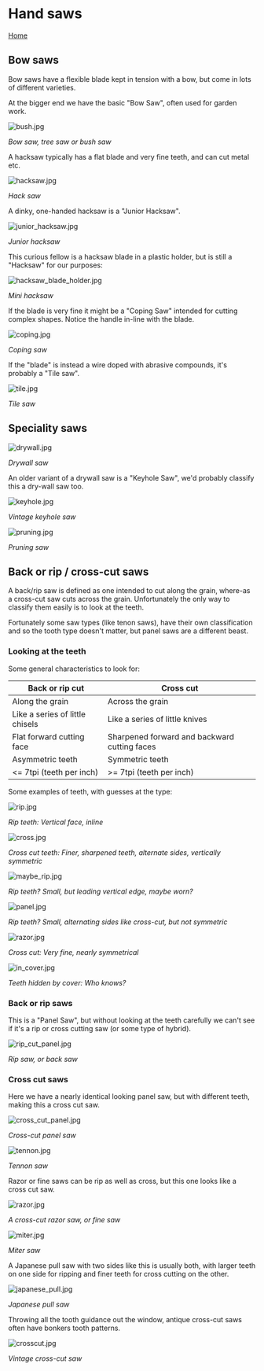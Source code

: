 # Hand saws

[Home](index.md)

## Bow saws

Bow saws have a flexible blade kept in tension with a bow, but come in lots
of different varieties.

At the bigger end we have the basic "Bow Saw", often used for garden work.

![bush.jpg](img/saw/hand/bush.jpg)

_Bow saw, tree saw or bush saw_

A hacksaw typically has a flat blade and very fine teeth, and can cut metal etc.

![hacksaw.jpg](img/saw/hand/hacksaw.jpg)

_Hack saw_

A dinky, one-handed hacksaw is a "Junior Hacksaw".

![junior_hacksaw.jpg](img/saw/hand/junior_hacksaw.jpg)

_Junior hacksaw_

This curious fellow is a hacksaw blade in a plastic holder, but is still
a "Hacksaw" for our purposes:

![hacksaw_blade_holder.jpg](img/saw/hand/hacksaw_blade_holder.jpg)

_Mini hacksaw_

If the blade is very fine it might be a "Coping Saw" intended for cutting 
complex shapes. Notice the handle in-line with the blade.

![coping.jpg](img/saw/hand/coping.jpg)

_Coping saw_

If the "blade" is instead a wire doped with abrasive compounds, it's probably a 
"Tile saw".

![tile.jpg](img/saw/hand/tile.jpg)

_Tile saw_

## Speciality saws

![drywall.jpg](img/saw/hand/drywall.jpg)

_Drywall saw_

An older variant of a drywall saw is a "Keyhole Saw", we'd probably classify 
this a dry-wall saw too.

![keyhole.jpg](img/saw/hand/keyhole.jpg)

_Vintage keyhole saw_

![pruning.jpg](img/saw/hand/pruning.jpg)

_Pruning saw_

## Back or rip / cross-cut saws

A back/rip saw is defined as one intended to cut along the grain, where-as a 
cross-cut saw cuts across the grain. Unfortunately the only way to classify them
easily is to look at the teeth.

Fortunately some saw types (like tenon saws), have their own classification and 
so the tooth type doesn't matter, but panel saws are a different beast.

### Looking at the teeth

Some general characteristics to look for:

| Back or rip cut                 | Cross cut                                    |
|---------------------------------|----------------------------------------------|
| Along the grain                 | Across the grain                             |
| Like a series of little chisels | Like a series of little knives               |
| Flat forward cutting face       | Sharpened forward and backward cutting faces |
| Asymmetric teeth                | Symmetric teeth                              |
| <= 7tpi (teeth per inch)        | \>= 7tpi (teeth per inch)                    |

Some examples of teeth, with guesses at the type:

![rip.jpg](img/saw/hand/teeth/rip.jpg)

_Rip teeth: Vertical face, inline_

![cross.jpg](img/saw/hand/teeth/cross.jpg)

_Cross cut teeth: Finer, sharpened teeth, alternate sides, vertically symmetric_

![maybe_rip.jpg](img/saw/hand/teeth/maybe_rip.jpg)

_Rip teeth? Small, but leading vertical edge, maybe worn?_

![panel.jpg](img/saw/hand/teeth/panel.jpg)

_Rip teeth? Small, alternating sides like cross-cut, but not symmetric_

![razor.jpg](img/saw/hand/teeth/razor.jpg)

_Cross cut: Very fine, nearly symmetrical_

![in_cover.jpg](img/saw/hand/teeth/in_cover.jpg)

_Teeth hidden by cover: Who knows?_

### Back or rip saws

This is a "Panel Saw", but without looking at the teeth carefully we can't see if it's
a rip or cross cutting saw (or some type of hybrid).

![rip_cut_panel.jpg](img/saw/hand/rip_cut_panel.jpg)

_Rip saw, or back saw_

### Cross cut saws

Here we have a nearly identical looking panel saw, but with different teeth, making this
a cross cut saw.

![cross_cut_panel.jpg](img/saw/hand/cross_cut_panel.jpg)

_Cross-cut panel saw_

![tennon.jpg](img/saw/hand/tennon.jpg)

_Tennon saw_

Razor or fine saws can be rip as well as cross, but this one looks like a cross cut saw.

![razor.jpg](img/saw/hand/razor.jpg)

_A cross-cut razor saw, or fine saw_

![miter.jpg](img/saw/hand/miter.jpg)

_Miter saw_

A Japanese pull saw with two sides like this is usually both, with larger
teeth on one side for ripping and finer teeth for cross cutting on the other.

![japanese_pull.jpg](img/saw/hand/japanese_pull.jpg)

_Japanese pull saw_

Throwing all the tooth guidance out the window, antique cross-cut saws often have
bonkers tooth patterns.

![crosscut.jpg](img/saw/hand/crosscut.jpg)

_Vintage cross-cut saw_

